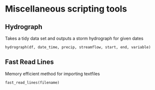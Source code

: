 #  Miscellaneous scripting tools

##  Hydrograph
Takes a tidy data set and outputs a storm hydrograph for given dates
``` {r}
hydrograph(df, date_time, precip, streamflow, start, end, variable)
```

## Fast Read Lines
Memory efficient method for importing textfiles
``` {r}
fast_read_lines(filename)
```
